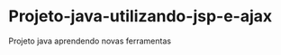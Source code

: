 Projeto-java-utilizando-jsp-e-ajax
==================================

Projeto java aprendendo novas ferramentas
